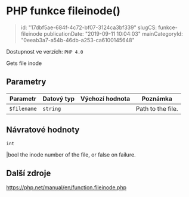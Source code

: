 PHP funkce fileinode()
================================

> id: "17dbf5ae-684f-4c72-bf07-3124ca3bf339"
> slugCS: funkce-fileinode
> publicationDate: "2019-09-11 10:04:03"
> mainCategoryId: "0eeab3a7-a54b-46db-a253-ca6100145648"

Dostupnost ve verzích: `PHP 4.0`

Gets file inode


Parametry
--------------

| Parametr | Datový typ | Výchozí hodnota | Poznámka |
|-----|-----|-----|-----|
| `$filename` | `string` |  | Path to the file. |


Návratové hodnoty
----------------

`int`

|bool the inode number of the file, or false on failure.

Další zdroje
------------

https://php.net/manual/en/function.fileinode.php
